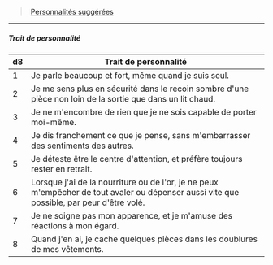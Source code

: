 ﻿---
!PersonalityTraitItem
Table: >+
  |d8|Trait de personnalité|

  |---|---|

  |1|Je parle beaucoup et fort, même quand je suis <!--br-->seul.|

  |2|Je me sens plus en sécurité dans le recoin <!--br-->sombre d'une pièce non loin de la sortie que <!--br-->dans un lit chaud.|

  |3|Je ne m'encombre de rien que je ne sois capable <!--br-->de porter moi-même.|

  |4|Je dis franchement ce que je pense, sans <!--br-->m'embarrasser des sentiments des autres.|

  |5|Je déteste être le centre d'attention, et préfère <!--br-->toujours rester en retrait.|

  |6|Lorsque j'ai de la nourriture ou de l'or, je ne <!--br-->peux m'empêcher de tout avaler ou dépenser <!--br-->aussi vite que possible, par peur d'être volé.|

  |7|Je ne soigne pas mon apparence, et je m'amuse <!--br-->des réactions à mon égard.|

  |8|Quand j'en ai, je cache quelques pièces dans les <!--br-->doublures de mes vêtements.|

Id: background_misereux_hd.md#trait-de-personnalité
ParentLink: background_misereux_hd.md#personnalités-suggérées
Name: Trait de personnalité
ParentName: Personnalités suggérées
NameLevel: 5
Attributes: {}
AttributesDictionary: >+
  {}

---
> [Personnalités suggérées](hd_background_misereux_personnalites_suggerees.md)

---

##### Trait de personnalité

|d8|Trait de personnalité|
|---|---|
|1|Je parle beaucoup et fort, même quand je suis seul.|
|2|Je me sens plus en sécurité dans le recoin sombre d'une pièce non loin de la sortie que dans un lit chaud.|
|3|Je ne m'encombre de rien que je ne sois capable de porter moi-même.|
|4|Je dis franchement ce que je pense, sans m'embarrasser des sentiments des autres.|
|5|Je déteste être le centre d'attention, et préfère toujours rester en retrait.|
|6|Lorsque j'ai de la nourriture ou de l'or, je ne peux m'empêcher de tout avaler ou dépenser aussi vite que possible, par peur d'être volé.|
|7|Je ne soigne pas mon apparence, et je m'amuse des réactions à mon égard.|
|8|Quand j'en ai, je cache quelques pièces dans les doublures de mes vêtements.|

